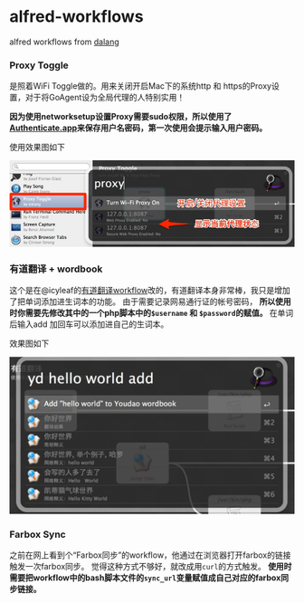 alfred-workflows
================
alfred workflows from [dalang](/dalang.im)

### Proxy Toggle
是照着WiFi Toggle做的。用来关闭开启Mac下的系统http 和 https的Proxy设置，对于将GoAgent设为全局代理的人特别实用！

**因为使用networksetup设置Proxy需要sudo权限，所以使用了[Authenticate.app](http://www.dirtdon.com/Authenticate/)来保存用户名密码，第一次使用会提示输入用户密码。**

使用效果图如下

![proxy Toggle img](images/proxy-toggle.jpg)

### 有道翻译 + wordbook
这个是在@icyleaf的[有道翻译workflow](http://www.alfredworkflow.com/#有道翻译)改的，有道翻译本身非常棒，我只是增加了把单词添加进生词本的功能。
由于需要记录网易通行证的帐号密码， **所以使用时你需要先修改其中的一个php脚本中的`$username` 和 `$password`的赋值。**
在单词后输入add 加回车可以添加进自己的生词本。

效果图如下

![Youdao Translator img](images/youdao-translator.jpg)

### Farbox Sync
之前在网上看到个“Farbox同步”的workflow，他通过在浏览器打开farbox的链接触发一次farbox同步。
觉得这种方式不够好，就改成用`curl`的方式触发。
**使用时需要把workflow中的bash脚本文件的`sync_url`变量赋值成自己对应的farbox同步链接。**
